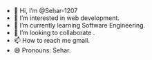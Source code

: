 - 👋 Hi, I’m @Sehar-1207
- 👀 I’m interested in web development.
- 🌱 I’m currently learning Software Engineering.
- 💞️ I’m looking to collaborate .
- 📫 How to reach me gmail.
- 😄 Pronouns: Sehar.
  

<!---
Sehar-1207/Sehar-1207 is a ✨ special ✨ repository because its `README.md` (this file) appears on your GitHub profile.
You can click the Preview link to take a look at your changes.
--->
